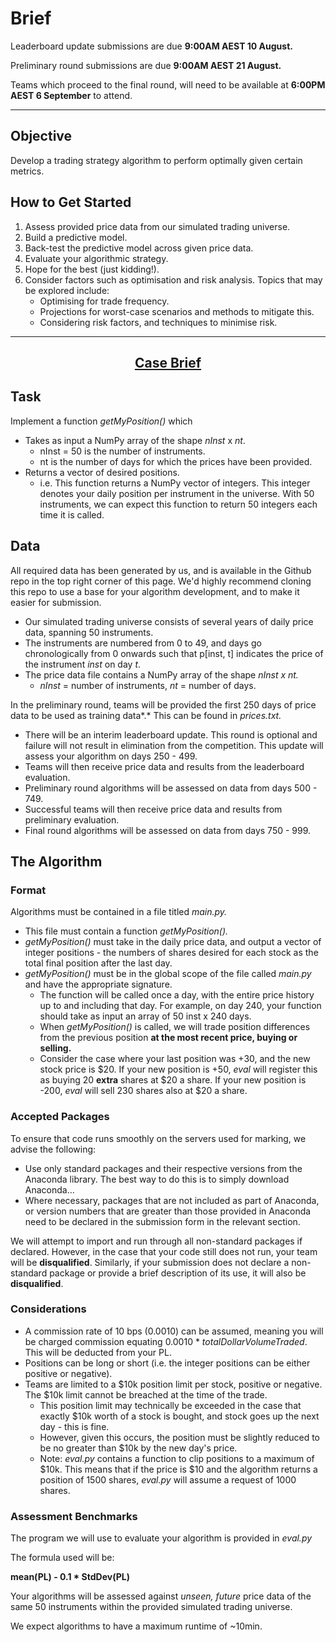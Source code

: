 # Brief

Leaderboard update submissions are due **9:00AM AEST 10 August.**

Preliminary round submissions are due **9:00AM AEST 21 August.**

Teams which proceed to the final round, will need to be available at **6:00PM AEST 6 September** to attend.

[//]: # "We recommend that each team have at least one member with programming experience in Python, as well as financial knowledge. Impressive submissions will be expected to involve reasonably advanced data analysis and implementation of reasonably sophisticated trading strategies."

---

## Objective

Develop a trading strategy algorithm to perform optimally given certain metrics.

## How to Get Started

1. Assess provided price data from our simulated trading universe.
2. Build a predictive model.
3. Back-test the predictive model across given price data.
4. Evaluate your algorithmic strategy.
5. Hope for the best (just kidding!).
6. Consider factors such as optimisation and risk analysis. Topics that may be explored include:
   - Optimising for trade frequency.
   - Projections for worst-case scenarios and methods to mitigate this.
   - Considering risk factors, and techniques to minimise risk.

[//]: # "For more information, make sure to take a look at our [learning resources and technical advice](https://unsw-fintech-society-events.github.io/algothon2022/4resources/) page!"

---

## **<p align="center"><ins>Case Brief</ins></p>**

## Task

Implement a function _getMyPosition()_ which

- Takes as input a NumPy array of the shape _nInst_ x _nt_.
  - nInst = 50 is the number of instruments.
  - nt is the number of days for which the prices have been provided.
- Returns a vector of desired positions.
  - i.e. This function returns a NumPy vector of integers. This integer denotes your daily position per instrument in the universe. With 50 instruments, we can expect this function to return 50 integers each time it is called.

## Data

All required data has been generated by us, and is available in the Github repo in the top right corner of this page. We'd highly recommend cloning this repo to use a base for your algorithm development, and to make it easier for submission.

- Our simulated trading universe consists of several years of daily price data, spanning 50 instruments.
- The instruments are numbered from 0 to 49, and days go chronologically from 0 onwards such that p[inst, t] indicates the price of the instrument _inst_ on day _t_.
- The price data file contains a NumPy array of the shape _nInst x nt._
  - _nInst_ = number of instruments, _nt_ = number of days.

In the preliminary round, teams will be provided the first 250 days of price data to be used as training data*.* This can be found in _prices.txt._

- There will be an interim leaderboard update. This round is optional and failure will not result in elimination from the competition. This update will assess your algorithm on days 250 - 499.
- Teams will then receive price data and results from the leaderboard evaluation.
- Preliminary round algorithms will be assessed on data from days 500 - 749.
- Successful teams will then receive price data and results from preliminary evaluation.
- Final round algorithms will be assessed on data from days 750 - 999.

## The Algorithm

### Format

Algorithms must be contained in a file titled _main.py._

- This file must contain a function _getMyPosition()._
- _getMyPosition()_ must take in the daily price data, and output a vector of integer positions - the numbers of shares desired for each stock as the total final position after the last day.
- _getMyPosition()_ must be in the global scope of the file called _main.py_ and have the appropriate signature.
  - The function will be called once a day, with the entire price history up to and including that day. For example, on day 240, your function should take as input an array of 50 inst x 240 days.
  - When _getMyPosition()_ is called, we will trade position differences from the previous position **at the most recent price, buying or selling.**
  - Consider the case where your last position was +30, and the new stock price is $20. If your new position is +50, _eval_ will register this as buying 20 **extra** shares at $20 a share. If your new position is -200, _eval_ will sell 230 shares also at $20 a share.

### **Accepted Packages**

To ensure that code runs smoothly on the servers used for marking, we advise the following:

- Use only standard packages and their respective versions from the Anaconda library. The best way to do this is to simply download Anaconda...
- Where necessary, packages that are not included as part of Anaconda, or version numbers that are greater than those provided in Anaconda need to be declared in the submission form in the relevant section.

We will attempt to import and run through all non-standard packages if declared. However, in the case that your code still does not run, your team will be **disqualified**. Similarly, if your submission does not declare a non-standard package or provide a brief description of its use, it will also be **disqualified**.

### **Considerations**

- A commission rate of 10 bps (0.0010) can be assumed, meaning you will be charged commission equating 0.0010 \* _totalDollarVolumeTraded_. This will be deducted from your PL.
- Positions can be long or short (i.e. the integer positions can be either positive or negative).
- Teams are limited to a $10k position limit per stock, positive or negative. The $10k limit cannot be breached at the time of the trade.
  - This position limit may technically be exceeded in the case that exactly $10k worth of a stock is bought, and stock goes up the next day - this is fine.
  - However, given this occurs, the position must be slightly reduced to be no greater than $10k by the new day's price.
  - Note: _eval.py_ contains a function to clip positions to a maximum of $10k. This means that if the price is $10 and the algorithm returns a position of 1500 shares, _eval.py_ will assume a request of 1000 shares.

### **Assessment Benchmarks**

The program we will use to evaluate your algorithm is provided in _eval.py_

The formula used will be:

**mean(PL) - 0.1 \* StdDev(PL)**

[//]: # "- PL (daily and mean),"
[//]: # "- Return (net PL / _dollarVolumeTraded_),"
[//]: # "- Sharpe Ratio, and"
[//]: # "- Trading volume."

Your algorithms will be assessed against _unseen, future_ price data of the same 50 instruments within the provided simulated trading universe.

We expect algorithms to have a maximum runtime of ~10min.

[//]: # "## Submission"
[//]: #
[//]: # "Submission details can be found on our [Submission](https://unsw-fintech-society-events.github.io/algothon2022/5submission/) page."
[//]: #
[//]: # "Ensure that all code submitted is tested against _eval.py_ **This will be the test used to evaluate the performance of your algorithm.**"
[//]: # "Judging criteria can be found [here.](https://unsw-fintech-society-events.github.io/algothon2022/6criteria/)"

